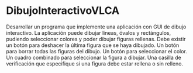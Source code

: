 # DibujoInteractivoVLCA
Desarrollar un programa que implemente una aplicación con GUI de dibujo interactivo.  La aplicación puede dibujar lineas, óvalos y rectángulos, pudiendo seleccionar colores y poder dibujar figuras rellenas.  Debe existir un botón para deshacer la última figura que se haya dibujado. Un botón para borrar todas las figuras del dibujo. Un botón para seleccionar el color. Un cuadro combinado para seleccionar la figura a dibujar.  Una casilla de verificación que especifique si una figura debe estar rellena o sin relleno.
